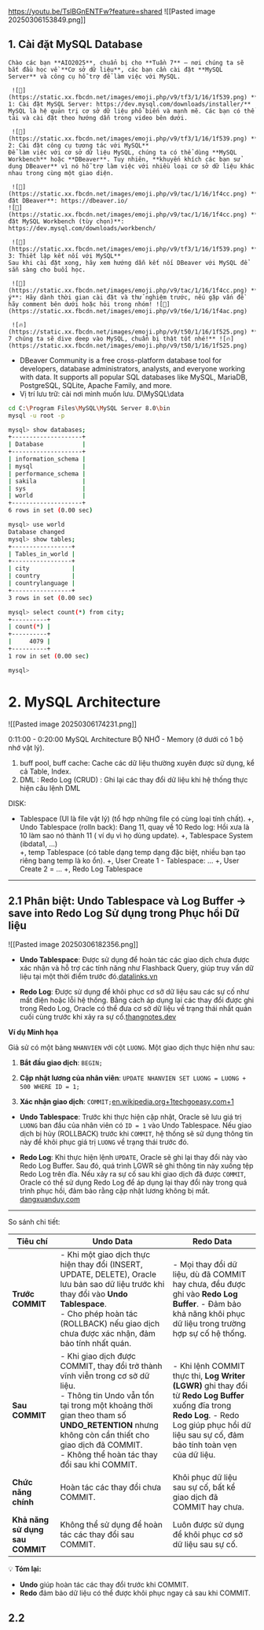 https://youtu.be/TslBGnENTFw?feature=shared
![[Pasted image 20250306153849.png]]

## 1. Cài đặt MySQL Database

```
Chào các bạn **AIO2025**, chuẩn bị cho **Tuần 7** – nơi chúng ta sẽ bắt đầu học về **Cơ sở dữ liệu**, các bạn cần cài đặt **MySQL Server** và công cụ hỗ trợ để làm việc với MySQL.

 ![🔹](https://static.xx.fbcdn.net/images/emoji.php/v9/tf3/1/16/1f539.png) **Bước 1: Cài đặt MySQL Server: https://dev.mysql.com/downloads/installer/**  
MySQL là hệ quản trị cơ sở dữ liệu phổ biến và mạnh mẽ. Các bạn có thể tải và cài đặt theo hướng dẫn trong video bên dưới.

 ![🔹](https://static.xx.fbcdn.net/images/emoji.php/v9/tf3/1/16/1f539.png) **Bước 2: Cài đặt công cụ tương tác với MySQL**  
Để làm việc với cơ sở dữ liệu MySQL, chúng ta có thể dùng **MySQL Workbench** hoặc **DBeaver**. Tuy nhiên, **khuyến khích các bạn sử dụng DBeaver** vì nó hỗ trợ làm việc với nhiều loại cơ sở dữ liệu khác nhau trong cùng một giao diện.

 ![📌](https://static.xx.fbcdn.net/images/emoji.php/v9/tac/1/16/1f4cc.png) **Cài đặt DBeaver**: https://dbeaver.io/  
![📌](https://static.xx.fbcdn.net/images/emoji.php/v9/tac/1/16/1f4cc.png) **Cài đặt MySQL Workbench (tùy chọn)**: https://dev.mysql.com/downloads/workbench/

 ![🔹](https://static.xx.fbcdn.net/images/emoji.php/v9/tf3/1/16/1f539.png) **Bước 3: Thiết lập kết nối với MySQL**  
Sau khi cài đặt xong, hãy xem hướng dẫn kết nối DBeaver với MySQL để sẵn sàng cho buổi học.

 ![📌](https://static.xx.fbcdn.net/images/emoji.php/v9/tac/1/16/1f4cc.png) **Lưu ý**: Hãy dành thời gian cài đặt và thử nghiệm trước, nếu gặp vấn đề hãy comment bên dưới hoặc hỏi trong nhóm! ![💬](https://static.xx.fbcdn.net/images/emoji.php/v9/t6e/1/16/1f4ac.png) 

 ![🔥](https://static.xx.fbcdn.net/images/emoji.php/v9/t50/1/16/1f525.png) **Tuần 7 chúng ta sẽ dive deep vào MySQL, chuẩn bị thật tốt nhé!** ![🔥](https://static.xx.fbcdn.net/images/emoji.php/v9/t50/1/16/1f525.png)
```

- DBeaver Community is a free cross-platform database tool for developers, database administrators, analysts, and everyone working with data. It supports all popular SQL databases like MySQL, MariaDB, PostgreSQL, SQLite, Apache Family, and more.
- Vị trí lưu trữ: cài nơi mình muốn lưu. D\MySQL\data
```bash (Admin)
cd C:\Program Files\MySQL\MySQL Server 8.0\bin
mysql -u root -p

mysql> show databases;
+--------------------+
| Database           |
+--------------------+
| information_schema |
| mysql              |
| performance_schema |
| sakila             |
| sys                |
| world              |
+--------------------+
6 rows in set (0.00 sec)

mysql> use world
Database changed
mysql> show tables;
+-----------------+
| Tables_in_world |
+-----------------+
| city            |
| country         |
| countrylanguage |
+-----------------+
3 rows in set (0.00 sec)

mysql> select count(*) from city;
+----------+
| count(*) |
+----------+
|     4079 |
+----------+
1 row in set (0.00 sec)

mysql>
```
# 2. MySQL Architecture
![[Pasted image 20250306174231.png]]

0:11:00 - 0:20:00 MySQL Architecture
BỘ NHỚ - Memory (ở dưới có 1 bộ nhớ vật lý). 
1. buff pool, buff cache: Cache các dữ liệu thường xuyên được sử dụng, kể cả Table, Index. 
2. DML : Redo Log (CRUD) : Ghi lại các thay đổi dữ liệu khi hệ thống thực hiện câu lệnh DML 

DISK:  
- Tablespace (UI là file vật lý) (tổ hợp những file có cùng loại tính chất). 
+, Undo Tablespace (rolln back): Đang 11, quay về 10
Redo log: Hồi xưa là 10 làm sao nó thành 11 ( ví dụ vì họ dùng update). 
+, Tablespace System (ibdata1, ...)  
+, temp Tablespace (có table dạng temp dạng đặc biệt, nhiều bạn tạo riêng bang temp là ko ổn). 
+, User Create 1 - Tablespace: ...
+, User Create 2 = ... 
+, Redo Log Tablespace 

---
## 2.1 Phân biệt: Undo Tablespace và Log Buffer -> save into Redo Log **Sử dụng trong Phục hồi Dữ liệu**

![[Pasted image 20250306182356.png]]

- **Undo Tablespace**: Được sử dụng để hoàn tác các giao dịch chưa được xác nhận và hỗ trợ các tính năng như Flashback Query, giúp truy vấn dữ liệu tại một thời điểm trước đó.​[datalinks.vn](https://datalinks.vn/quan-tri-undo-tablespace-trong-oracle-database/)
    
- **Redo Log**: Được sử dụng để khôi phục cơ sở dữ liệu sau các sự cố như mất điện hoặc lỗi hệ thống. Bằng cách áp dụng lại các thay đổi được ghi trong Redo Log, Oracle có thể đưa cơ sở dữ liệu về trạng thái nhất quán cuối cùng trước khi xảy ra sự cố.​[thangnotes.dev](https://thangnotes.dev/2023/05/23/8-undo-va-redo-trong-oracle/)
    

**Ví dụ Minh họa**

Giả sử có một bảng `NHANVIEN` với cột `LUONG`. Một giao dịch thực hiện như sau:

1. **Bắt đầu giao dịch**: `BEGIN;`​
    
2. **Cập nhật lương của nhân viên**: `UPDATE NHANVIEN SET LUONG = LUONG + 500 WHERE ID = 1;`​
    
3. **Xác nhận giao dịch**: `COMMIT;`​[en.wikipedia.org+1techgoeasy.com+1](https://en.wikipedia.org/wiki/Redo_log)
    

- **Undo Tablespace**: Trước khi thực hiện cập nhật, Oracle sẽ lưu giá trị `LUONG` ban đầu của nhân viên có `ID = 1` vào Undo Tablespace. Nếu giao dịch bị hủy (ROLLBACK) trước khi `COMMIT`, hệ thống sẽ sử dụng thông tin này để khôi phục giá trị `LUONG` về trạng thái trước đó.​
    
- **Redo Log**: Khi thực hiện lệnh `UPDATE`, Oracle sẽ ghi lại thay đổi này vào Redo Log Buffer. Sau đó, quá trình LGWR sẽ ghi thông tin này xuống tệp Redo Log trên đĩa. Nếu xảy ra sự cố sau khi giao dịch đã được `COMMIT`, Oracle có thể sử dụng Redo Log để áp dụng lại thay đổi này trong quá trình phục hồi, đảm bảo rằng cập nhật lương không bị mất.​[dangxuanduy.com](https://dangxuanduy.com/database/y-nghia-cua-redo-log-undo-data-va-flashback-log/)

---
So sánh chi tiết: 

| **Tiêu chí**                    | **Undo Data**                                                                                                                                                                                                                                                                   | **Redo Data**                                                                                                                                                                                      |
| ------------------------------- | ------------------------------------------------------------------------------------------------------------------------------------------------------------------------------------------------------------------------------------------------------------------------------- | -------------------------------------------------------------------------------------------------------------------------------------------------------------------------------------------------- |
| **Trước COMMIT**                | - Khi một giao dịch thực hiện thay đổi (INSERT, UPDATE, DELETE), Oracle lưu bản sao dữ liệu trước khi thay đổi vào **Undo Tablespace**. <br>- Cho phép hoàn tác (ROLLBACK) nếu giao dịch chưa được xác nhận, đảm bảo tính nhất quán.                                            | - Mọi thay đổi dữ liệu, dù đã COMMIT hay chưa, đều được ghi vào **Redo Log Buffer**. - Đảm bảo khả năng khôi phục dữ liệu trong trường hợp sự cố hệ thống.                                         |
| **Sau COMMIT**                  | - Khi giao dịch được COMMIT, thay đổi trở thành vĩnh viễn trong cơ sở dữ liệu. <br>- Thông tin Undo vẫn tồn tại trong một khoảng thời gian theo tham số **UNDO_RETENTION** nhưng không còn cần thiết cho giao dịch đã COMMIT. <br>- Không thể hoàn tác thay đổi sau khi COMMIT. | - Khi lệnh COMMIT thực thi, **Log Writer (LGWR)** ghi thay đổi từ **Redo Log Buffer** xuống đĩa trong **Redo Log**. - Redo Log giúp phục hồi dữ liệu sau sự cố, đảm bảo tính toàn vẹn của dữ liệu. |
| **Chức năng chính**             | Hoàn tác các thay đổi chưa COMMIT.                                                                                                                                                                                                                                              | Khôi phục dữ liệu sau sự cố, bất kể giao dịch đã COMMIT hay chưa.                                                                                                                                  |
| **Khả năng sử dụng sau COMMIT** | Không thể sử dụng để hoàn tác các thay đổi sau COMMIT.                                                                                                                                                                                                                          | Luôn được sử dụng để khôi phục cơ sở dữ liệu sau sự cố.                                                                                                                                            |

💡 **Tóm lại:**

- **Undo** giúp hoàn tác các thay đổi trước khi COMMIT.
- **Redo** đảm bảo dữ liệu có thể được khôi phục ngay cả sau khi COMMIT.

## 2.2 